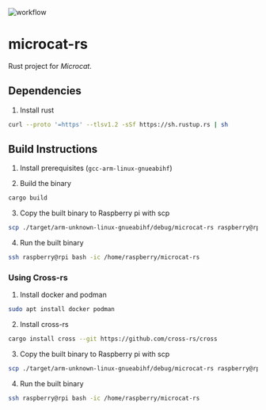 ![workflow](https://github.com/miloom/microcat-rs/actions/workflows/rust.yml/badge.svg)

microcat-rs
===========

Rust project for _Microcat_.

## Dependencies
1. Install rust 
```bash
curl --proto '=https' --tlsv1.2 -sSf https://sh.rustup.rs | sh
```


## Build Instructions
1. Install prerequisites (`gcc-arm-linux-gnueabihf`)

2. Build the binary 
```bash
cargo build
```

3. Copy the built binary to Raspberry pi with scp 
```bash
scp ./target/arm-unknown-linux-gnueabihf/debug/microcat-rs raspberry@rpi:/home/raspberry
```

4. Run the built binary 
```bash
ssh raspberry@rpi bash -ic /home/raspberry/microcat-rs
```

### Using Cross-rs

1. Install docker and podman 
```bash
sudo apt install docker podman
```

2. Install cross-rs 
```bash
cargo install cross --git https://github.com/cross-rs/cross
```

3. Copy the built binary to Raspberry pi with scp 
```bash
scp ./target/arm-unknown-linux-gnueabihf/debug/microcat-rs raspberry@rpi:/home/raspberry
```

4. Run the built binary 
```bash
ssh raspberry@rpi bash -ic /home/raspberry/microcat-rs
```
